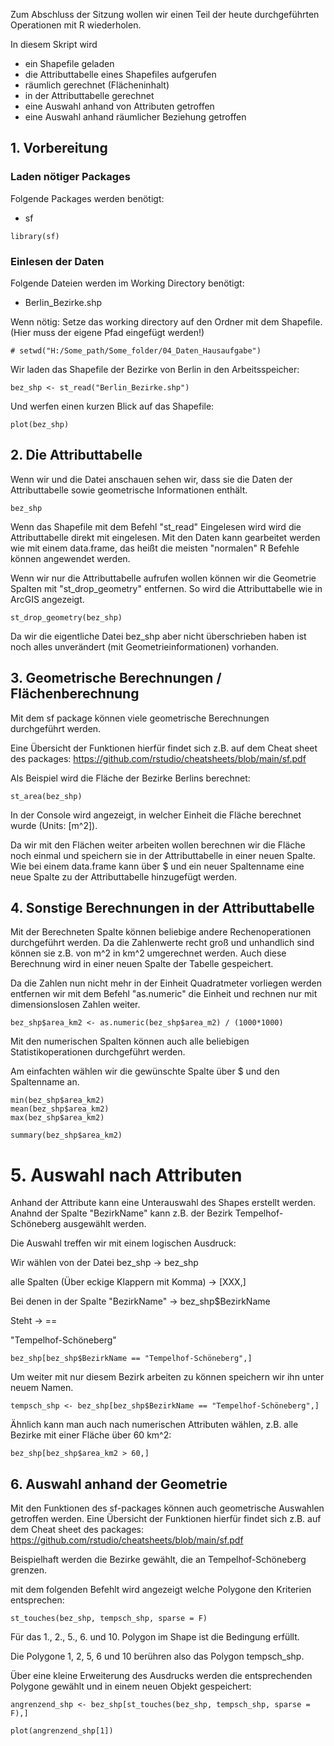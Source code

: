 Zum Abschluss der Sitzung wollen wir einen Teil der heute durchgeführten Operationen mit R wiederholen.

In diesem Skript wird

* ein Shapefile geladen
* die Attributtabelle eines Shapefiles aufgerufen
* räumlich gerechnet (Flächeninhalt)
* in der Attributtabelle gerechnet
* eine Auswahl anhand von Attributen getroffen
* eine Auswahl anhand räumlicher Beziehung getroffen

## 1\. Vorbereitung

### Laden nötiger Packages

Folgende Packages werden benötigt:

* sf

```
library(sf)

```

### Einlesen der Daten

Folgende Dateien werden im Working Directory benötigt:

* Berlin_Bezirke.shp

Wenn nötig: Setze das working directory auf den Ordner mit dem Shapefile. (Hier muss der eigene Pfad eingefügt werden!)

```
# setwd("H:/Some_path/Some_folder/04_Daten_Hausaufgabe")
```

Wir laden das Shapefile der Bezirke von Berlin in den Arbeitsspeicher:

```
bez_shp <- st_read("Berlin_Bezirke.shp")
```

Und werfen einen kurzen Blick auf das Shapefile:

```
plot(bez_shp)
```

## 2\. Die Attributtabelle

Wenn wir und die Datei anschauen sehen wir, dass sie die Daten der Attributtabelle sowie geometrische Informationen enthält.

```
bez_shp
```

Wenn das Shapefile mit dem Befehl "st_read" Eingelesen wird wird die Attributtabelle direkt mit eingelesen. Mit den Daten kann gearbeitet werden wie mit einem data.frame, das heißt die meisten "normalen" R Befehle können angewendet werden.

Wenn wir nur die Attributtabelle aufrufen wollen können wir die Geometrie Spalten mit "st_drop_geometry" entfernen. So wird die Attributtabelle wie in ArcGIS angezeigt.

```
st_drop_geometry(bez_shp)
```

Da wir die eigentliche Datei bez_shp aber nicht überschrieben haben ist noch alles unverändert (mit Geometrieinformationen) vorhanden.

## 3\. Geometrische Berechnungen / Flächenberechnung

Mit dem sf package können viele geometrische Berechnungen durchgeführt werden.

Eine Übersicht der Funktionen hierfür findet sich z.B. auf dem Cheat sheet des packages: https://github.com/rstudio/cheatsheets/blob/main/sf.pdf

Als Beispiel wird die Fläche der Bezirke Berlins berechnet:

```
st_area(bez_shp)
```

In der Console wird angezeigt, in welcher Einheit die Fläche berechnet wurde (Units: [m^2]).

Da wir mit den Flächen weiter arbeiten wollen berechnen wir die Fläche noch einmal und speichern sie in der Attributtabelle in einer neuen Spalte. Wie bei einem data.frame kann über $ und ein neuer Spaltenname eine neue Spalte zu der Attributtabelle hinzugefügt werden.

## 4\. Sonstige Berechnungen in der Attributtabelle

Mit der Berechneten Spalte können beliebige andere Rechenoperationen durchgeführt werden. Da die Zahlenwerte recht groß und unhandlich sind können sie z.B. von m^2 in km^2 umgerechnet werden. Auch diese Berechnung wird in einer neuen Spalte der Tabelle gespeichert.

Da die Zahlen nun nicht mehr in der Einheit Quadratmeter vorliegen werden entfernen wir mit dem Befehl "as.numeric" die Einheit und rechnen nur mit dimensionslosen Zahlen weiter.

```
bez_shp$area_km2 <- as.numeric(bez_shp$area_m2) / (1000*1000)
```

Mit den numerischen Spalten können auch alle beliebigen Statistikoperationen durchgeführt werden.

Am einfachten wählen wir die gewünschte Spalte über $ und den Spaltenname an.

```
min(bez_shp$area_km2)
mean(bez_shp$area_km2)
max(bez_shp$area_km2)

summary(bez_shp$area_km2)
```

# 5\. Auswahl nach Attributen

Anhand der Attribute kann eine Unterauswahl des Shapes erstellt werden. Anahnd der Spalte "BezirkName" kann z.B. der Bezirk Tempelhof-Schöneberg ausgewählt werden.

Die Auswahl treffen wir mit einem logischen Ausdruck:

Wir wählen von der Datei bez_shp -> bez_shp

alle Spalten (Über eckige Klappern mit Komma) -> [XXX,]

Bei denen in der Spalte "BezirkName" -> bez_shp$BezirkName

Steht -> ==

"Tempelhof-Schöneberg"

```
bez_shp[bez_shp$BezirkName == "Tempelhof-Schöneberg",]
```

Um weiter mit nur diesem Bezirk arbeiten zu können speichern wir ihn unter neuem Namen.

```
tempsch_shp <- bez_shp[bez_shp$BezirkName == "Tempelhof-Schöneberg",]
```

Ähnlich kann man auch nach numerischen Attributen wählen, z.B. alle Bezirke mit einer Fläche über 60 km^2:

```
bez_shp[bez_shp$area_km2 > 60,]
```

## 6\. Auswahl anhand der Geometrie

Mit den Funktionen des sf-packages können auch geometrische Auswahlen getroffen werden. Eine Übersicht der Funktionen hierfür findet sich z.B. auf dem Cheat sheet des packages: https://github.com/rstudio/cheatsheets/blob/main/sf.pdf

Beispielhaft werden die Bezirke gewählt, die an Tempelhof-Schöneberg grenzen.

mit dem folgenden Befehlt wird angezeigt welche Polygone den Kriterien entsprechen:

```
st_touches(bez_shp, tempsch_shp, sparse = F)
```

Für das 1., 2., 5., 6. und 10. Polygon im Shape ist die Bedingung erfüllt.

Die Polygone 1, 2, 5, 6 und 10 berühren also das Polygon tempsch_shp.

Über eine kleine Erweiterung des Ausdrucks werden die entsprechenden Polygone gewählt und in einem neuen Objekt gespeichert:

```
angrenzend_shp <- bez_shp[st_touches(bez_shp, tempsch_shp, sparse = F),]

plot(angrenzend_shp[1])
```
